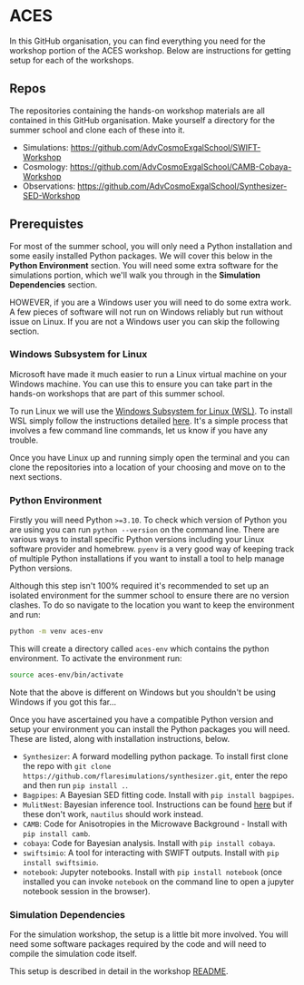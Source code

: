 # ACES

In this GitHub organisation, you can find everything you need for the workshop portion of the ACES workshop. Below are instructions for getting setup for each of the workshops.

## Repos

The repositories containing the hands-on workshop materials are all contained in this GitHub organisation. Make yourself a directory for the summer school and clone each of these into it.

- Simulations: https://github.com/AdvCosmoExgalSchool/SWIFT-Workshop
- Cosmology: https://github.com/AdvCosmoExgalSchool/CAMB-Cobaya-Workshop
- Observations: https://github.com/AdvCosmoExgalSchool/Synthesizer-SED-Workshop

## Prerequistes

For most of the summer school, you will only need a Python installation and some easily installed Python packages. We will cover this below in the **Python Environment** section. You will need some extra software for the simulations portion, which we'll walk you through in the **Simulation Dependencies** section.

HOWEVER, if you are a Windows user you will need to do some extra work. A few pieces of software will not run on Windows reliably but run without issue on Linux. If you are not a Windows user you can skip the following section.

### Windows Subsystem for Linux

Microsoft have made it much easier to run a Linux virtual machine on your Windows machine. You can use this to ensure you can take part in the hands-on workshops that are part of this summer school.

To run Linux we will use the [Windows Subsystem for Linux (WSL)](https://learn.microsoft.com/en-us/windows/wsl/about). To install WSL simply follow the instructions detailed [here](https://learn.microsoft.com/en-us/windows/wsl/install#install-wsl-command). It's a simple process that involves a few command line commands, let us know if you have any trouble.

Once you have Linux up and running simply open the terminal and you can clone the repositories into a location of your choosing and move on to the next sections.

### Python Environment

Firstly you will need Python `>=3.10`. To check which version of Python you are using you can run `python --version` on the command line. There are various ways to install specific Python versions including your Linux software provider and homebrew. `pyenv` is a very good way of keeping track of multiple Python installations if you want to install a tool to help manage Python versions.

Although this step isn't 100% required it's recommended to set up an isolated environment for the summer school to ensure there are no version clashes. To do so navigate to the location you want to keep the environment and run:
```bash
python -m venv aces-env
```
This will create a directory called `aces-env` which contains the python environment. To activate the environment run:
```bash
source aces-env/bin/activate
```
Note that the above is different on Windows but you shouldn't be using Windows if you got this far...

Once you have ascertained you have a compatible Python version and setup your environment you can install the Python packages you will need. These are listed, along with installation instructions, below.

- `Synthesizer`: A forward modelling python package. To install first clone the repo with `git clone https://github.com/flaresimulations/synthesizer.git`, enter the repo and then run `pip install .`.
- `Bagpipes`: A Bayesian SED fitting code. Install with `pip install bagpipes`.
- `MulitNest`: Bayesian inference tool. Instructions can be found [here](https://bagpipes.readthedocs.io/en/latest/index.html) but if these don't work, `nautilus` should work instead.
- `CAMB`: Code for Anisotropies in the Microwave Background - Install with `pip install camb`.
- `cobaya`: Code for Bayesian analysis. Install with `pip install cobaya`.
- `swiftsimio`: A tool for interacting with SWIFT outputs. Install with `pip install swiftsimio`.
- `notebook`: Jupyter notebooks. Install with `pip install notebook` (once installed you can invoke `notebook` on the command line to open a jupyter notebook session in the browser).

### Simulation Dependencies

For the simulation workshop, the setup is a little bit more involved. You will need some software packages required by the code and will need to compile the simulation code itself.

This setup is described in detail in the workshop [README](https://github.com/AdvCosmoExgalSchool/SWIFT-Workshop/blob/main/README.md).
